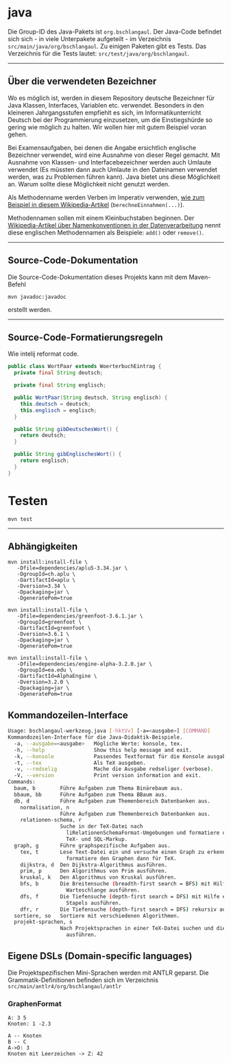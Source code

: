 # java

Die Group-ID des Java-Pakets ist `org.bschlangaul`. Der Java-Code
befindet sich sich - in viele Unterpakete aufgeteilt - im Verzeichnis
`src/main/java/org/bschlangaul`. Zu einigen Paketen gibt es Tests. Das
Verzeichnis für die Tests lautet: `src/test/java/org/bschlangaul`.

------------------------------------------------------------------------

## Über die verwendeten Bezeichner

Wo es möglich ist, werden in diesem Repository deutsche Bezeichner für
Java Klassen, Interfaces, Variablen etc. verwendet. Besonders in den
kleineren Jahrgangsstufen empfiehlt es sich, im Informatikunterricht
Deutsch bei der Programmierung einzusetzen, um die Einstiegshürde so
gering wie möglich zu halten. Wir wollen hier mit gutem Beispiel voran
gehen.

Bei Examensaufgaben, bei denen die Angabe ersichtlich englische
Bezeichner verwendet, wird eine Ausnahme von dieser Regel gemacht. Mit
Ausnahme von Klassen- und Interfacebezeichner werden auch Umlaute
verwendet (Es müssten dann auch Umlaute in den Dateinamen verwendet
werden, was zu Problemen führen kann). Java bietet uns diese Möglichkeit
an. Warum sollte diese Möglichkeit nicht genutzt werden.

Als Methodenname werden Verben im Imperativ verwenden, [wie zum Beispiel
in diesem
Wikipedia-Artikel](https://de.wikipedia.org/wiki/Methode_(Programmierung)#Beispiel)
(`berechneEinnahmen(...)`).

Methodennamen sollen mit einem Kleinbuchstaben beginnen. Der
[Wikipedia-Artikel über Namenkonventionen in der
Datenverarbeitung](https://de.wikipedia.org/wiki/Namenskonvention_(Datenverarbeitung)#Namenskonventionen_für_Java)
nennt diese englischen Methodennamen als Beispiele: `add()` oder
`remove()`.

------------------------------------------------------------------------

## Source-Code-Dokumentation

Die Source-Code-Dokumentation dieses Projekts kann mit dem Maven-Befehl

```
mvn javadoc:javadoc
```

erstellt werden.

------------------------------------------------------------------------

## Source-Code-Formatierungsregeln

Wie intelij reformat code.

```java
public class WortPaar extends WoerterbuchEintrag {
  private final String deutsch;

  private final String englisch;

  public WortPaar(String deutsch, String englisch) {
    this.deutsch = deutsch;
    this.englisch = englisch;
  }

  public String gibDeutschesWort() {
    return deutsch;
  }

  public String gibEnglischesWort() {
    return englisch;
  }
}
```

# Testen

```
mvn test
```

------------------------------------------------------------------------

## Abhängigkeiten

```
mvn install:install-file \
   -Dfile=dependencies/aplu5-3.34.jar \
   -DgroupId=ch.aplu \
   -DartifactId=aplu \
   -Dversion=3.34 \
   -Dpackaging=jar \
   -DgeneratePom=true
```

```
mvn install:install-file \
   -Dfile=dependencies/greenfoot-3.6.1.jar \
   -DgroupId=greenfoot \
   -DartifactId=greenfoot \
   -Dversion=3.6.1 \
   -Dpackaging=jar \
   -DgeneratePom=true
```

```
mvn install:install-file \
   -Dfile=dependencies/engine-alpha-3.2.0.jar \
   -DgroupId=ea.edu \
   -DartifactId=AlphaEngine \
   -Dversion=3.2.0 \
   -Dpackaging=jar \
   -DgeneratePom=true
```

## Kommandozeilen-Interface

```sh
Usage: bschlangaul-werkzeug.java [-hktVv] [-a=<ausgabe>] [COMMAND]
Kommandozeilen-Interface für die Java-Didaktik-Beispiele.
  -a, --ausgabe=<ausgabe>   Mögliche Werte: konsole, tex.
  -h, --help                Show this help message and exit.
  -k, --konsole             Passendes Textformat für die Konsole ausgaben.
  -t, --tex                 Als TeX ausgeben.
  -v, --redselig            Mache die Ausgabe redseliger (verbose).
  -V, --version             Print version information and exit.
Commands:
  baum, b        Führe Aufgaben zum Thema Binärebaum aus.
  bbaum, bb      Führe Aufgaben zum Thema BBaum aus.
  db, d          Führe Aufgaben zum Themenbereich Datenbanken aus.
    normalisation, n
                 Führe Aufgaben zum Themenbereich Datenbanken aus.
    relationen-schema, r
                 Suche in der TeX-Datei nach
                   liRelationenSchemaFormat-Umgebungen und formatiere daraus
                   TeX- und SQL-Markup.
  graph, g       Führe graphspezifische Aufgaben aus.
    tex, t       Lese Text-Datei ein und versuche einen Graph zu erkennen,
                   formatiere den Graphen dann für TeX.
    dijkstra, d  Den Dijkstra-Algorithmus ausführen.
    prim, p      Den Algorithmus von Prim ausführen.
    kruskal, k   Den Algorithmus von Kruskal ausführen.
    bfs, b       Die Breitensuche (breadth-first search = BFS) mit Hilfe einer
                   Warteschlange ausführen.
    dfs, f       Die Tiefensuche (depth-first search = DFS) mit Hilfe eines
                   Stapels ausführen.
    dfr, r       Die Tiefensuche (depth-first search = DFS) rekursiv ausführen.
  sortiere, so   Sortiere mit verschiedenen Algorithmen.
  projekt-sprachen, s
                 Nach Projektsprachen in einer TeX-Datei suchen und diese dann
                   ausführen.
```

## Eigene DSLs (Domain-specific languages)

Die Projektspezifischen Mini-Sprachen werden mit ANTLR geparst. Die
Grammatik-Definitionen befinden sich im Verzeichnis
`src/main/antlr4/org/bschlangaul/antlr`

### GraphenFormat

```
A: 3 5
Knoten: 1 -2.3

A -- Knoten
B -- C
A->D: 3
Knoten mit Leerzeichen -> Z: 42
```
